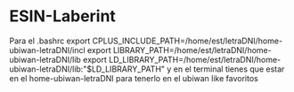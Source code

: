 # ESIN-Laberint
Para el .bashrc
		export CPLUS_INCLUDE_PATH=/home/est/letraDNI/home-ubiwan-letraDNI/incl
		export LIBRARY_PATH=/home/est/letraDNI/home-ubiwan-letraDNI/lib
		export LD_LIBRARY_PATH=/home/est/letraDNI/home-ubiwan-letraDNI/lib:"$LD_LIBRARY_PATH"
y en el terminal tienes que estar en el home-ubiwan-letraDNI para tenerlo en el ubiwan
like favoritos
